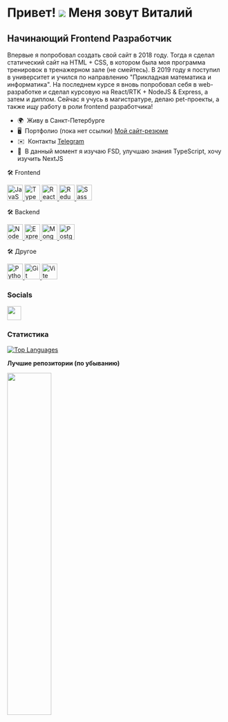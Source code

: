 Привет! ![](https://user-images.githubusercontent.com/18350557/176309783-0785949b-9127-417c-8b55-ab5a4333674e.gif) Меня зовут Виталий
===============================================================================================================================

Начинающий Frontend Разработчик
-------------------------------

Впервые я попробовал создать свой сайт в 2018 году. Тогда я сделал статический сайт на HTML + CSS, в котором была моя программа тренировок в тренажерном зале (не смейтесь). В 2019 году я поступил в университет и учился по направлению "Прикладная математика и информатика". На последнем курсе я вновь попробовал себя в web-разработке и сделал курсовую на React/RTK + NodeJS & Express, а затем и диплом. Сейчас я учусь в магистратуре, делаю pet-проекты, а также ищу работу в роли frontend разработчика!

* 🌍  Живу в Санкт-Петербурге
* 🖥️  Портфолио (пока нет ссылки) [Мой сайт-резюме](http://google.com)
* ✉️  Контакты [Telegram]([mailto:Telegram](https://t.me/Shevchenko_Vitaly))
* 🧠  В данный момент я изучаю FSD, улучшаю знания TypeScript, хочу изучить NextJS

🛠 Frontend
<p align="left">
  <a href="https://developer.mozilla.org/en-US/docs/Web/JavaScript" target="_blank" rel="noreferrer">
    <img src="https://raw.githubusercontent.com/danielcranney/readme-generator/main/public/icons/skills/javascript-colored.svg" width="36" height="36" alt="JavaScript" />
  </a> 
  <a href="https://www.typescriptlang.org/" target="_blank" rel="noreferrer">
    <img src="https://raw.githubusercontent.com/danielcranney/readme-generator/main/public/icons/skills/typescript-colored.svg" width="36" height="36" alt="TypeScript" />
  </a>
  <a href="https://reactjs.org/" target="_blank" rel="noreferrer">
    <img src="https://raw.githubusercontent.com/danielcranney/readme-generator/main/public/icons/skills/react-colored.svg" width="36" height="36" alt="React" />
  </a>
  <a href="https://redux.js.org/" target="_blank" rel="noreferrer">
    <img src="https://raw.githubusercontent.com/danielcranney/readme-generator/main/public/icons/skills/redux-colored.svg" width="36" height="36" alt="Redux" />
  </a>
  <a href="https://sass-lang.com/" target="_blank" rel="noreferrer">
    <img src="https://raw.githubusercontent.com/danielcranney/readme-generator/main/public/icons/skills/sass-colored.svg" width="36" height="36" alt="Sass" />
  </a>
</p>

🛠 Backend
<p align="left">
  <a href="https://nodejs.org/en/" target="_blank" rel="noreferrer">
    <img src="https://raw.githubusercontent.com/danielcranney/readme-generator/main/public/icons/skills/nodejs-colored.svg" width="36" height="36" alt="NodeJS" />
  </a>
  <a href="https://expressjs.com/" target="_blank" rel="noreferrer">
    <img src="https://raw.githubusercontent.com/danielcranney/readme-generator/main/public/icons/skills/express-colored.svg" width="36" height="36" alt="Express" />
  </a>
  <a href="https://www.mongodb.com/" target="_blank" rel="noreferrer">
    <img src="https://raw.githubusercontent.com/danielcranney/readme-generator/main/public/icons/skills/mongodb-colored.svg" width="36" height="36" alt="MongoDB" />
  </a>
  <a href="https://www.postgresql.org/" target="_blank" rel="noreferrer">
    <img src="https://raw.githubusercontent.com/danielcranney/readme-generator/main/public/icons/skills/postgresql-colored.svg" width="36" height="36" alt="PostgreSQL" />
  </a>
</p>

🛠 Другое
<p align="left">
  <a href="https://www.python.org/" target="_blank" rel="noreferrer">
    <img src="https://raw.githubusercontent.com/danielcranney/readme-generator/main/public/icons/skills/python-colored.svg" width="36" height="36" alt="Python" />
  </a>
  <a href="https://git-scm.com/" target="_blank" rel="noreferrer">
    <img src="https://raw.githubusercontent.com/danielcranney/readme-generator/main/public/icons/skills/git-colored.svg" width="36" height="36" alt="Git" />
  </a>
  <a href="https://vitejs.dev/" target="_blank" rel="noreferrer">
    <img src="https://raw.githubusercontent.com/danielcranney/readme-generator/main/public/icons/skills/vite-colored.svg" width="36" height="36" alt="Vite" />
  </a>
</p>

### Socials

<p align="left"> <a href="https://www.github.com/vitalyaotletaesh" target="_blank" rel="noreferrer"> <picture> <source media="(prefers-color-scheme: dark)" srcset="https://raw.githubusercontent.com/danielcranney/readme-generator/main/public/icons/socials/github-dark.svg" /> <source media="(prefers-color-scheme: light)" srcset="https://raw.githubusercontent.com/danielcranney/readme-generator/main/public/icons/socials/github.svg" /> <img src="https://raw.githubusercontent.com/danielcranney/readme-generator/main/public/icons/socials/github.svg" width="32" height="32" /> </picture> </a></p>

### Статистика

<a href="https://github.com/vitalyaotletaesh" align="left">
  <img src="https://github-readme-stats.vercel.app/api/top-langs/?username=vitalyaotletaesh&langs_count=10&title_color=ec4899&text_color=ffffff&icon_color=ec4899&bg_color=27272a&hide_border=true&locale=en&custom_title=Top%20%Languages" alt="Top Languages" />
</a>

<b>Лучшие репозитории (по убыванию)</b>

<div width="100%" align="center">
  <a href="https://github.com/vitalyaotletaesh/raidenshop" align="left">
    <img align="left" width="45%" src="https://github-readme-stats.vercel.app/api/pin/?username=vitalyaotletaesh&repo=raidenshop&title_color=ec4899&text_color=ffffff&icon_color=ec4899&bg_color=27272a&hide_border=true&locale=en" />
  </a>
</div>
<br /><br /><br /><br /><br /><br /><br />
